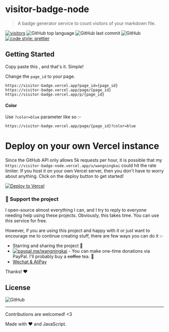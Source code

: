 # visitor-badge-node

> A badge generator service to count visitors of your markdown file.

[![visitors](https://visitor-badge.vercel.app/p/visitor-badge-node?color=brightgreen)](https://github.com/WangNingkai/visitor-badge-node)
![GitHub top language](https://img.shields.io/github/languages/top/wangningkai/visitor-badge-node.svg?style=popout-square)
![GitHub last commit](https://img.shields.io/github/last-commit/wangningkai/visitor-badge-node.svg?style=popout-square)
![GitHub](https://img.shields.io/github/license/wangningkai/visitor-badge-node.svg?style=popout-square)
[![code style: prettier](https://img.shields.io/badge/code_style-prettier-ff69b4.svg?style=flat-square)](https://github.com/prettier/prettier)

## Getting Started

Copy paste this , and that's it. Simple!

Change the `page_id` to your page.

```
https://visitor-badge.vercel.app?page_id={page_id}
https://visitor-badge.vercel.app/page/{page_id}
https://visitor-badge.vercel.app/p/{page_id}
```

#### Color

Use `?color=blue` parameter like so :-

```
https://visitor-badge.vercel.app/page/{page_id}?color=blue
```

# Deploy on your own Vercel instance

Since the GitHub API only allows 5k requests per hour, it is possible that my `https://visitor-badge-node.vercel.app/u/wangningkai` could hit the rate limiter. If you host it on your own Vercel server, then you don't have to worry about anything. Click on the deploy button to get started!

[![Deploy to Vercel](https://vercel.com/button)](https://vercel.com/import/project?template=https://github.com/wangningkai/visitor-badge-node)

### :sparkling_heart: Support the project

I open-source almost everything I can, and I try to reply to everyone needing help using these projects. Obviously,
this takes time. You can use this service for free.

However, if you are using this project and happy with it or just want to encourage me to continue creating stuff, there are few ways you can do it :-

- Starring and sharing the project :rocket:
- [![paypal.me/wangningkai](https://ionicabizau.github.io/badges/paypal.svg)](https://www.paypal.me/wangningkai) - You can make one-time donations via PayPal. I'll probably buy a ~~coffee~~ tea. :tea:
- [Wechat & AliPay](https://pay.ningkai.wang)

Thanks! :heart:

## License

![GitHub](https://img.shields.io/github/license/imfunniee/gitfolio.svg?style=popout-square)

---

Contributions are welcomed! <3

Made with ❤️ and JavaScript.